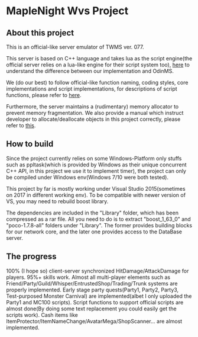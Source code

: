 MapleNight Wvs Project
=
About this project
----
This is an official-like server emulator of TWMS ver. 077. 

This server is based on C++ language and takes lua as the script engine(the official server relies on a lua-like engine for their script system too), [here](https://hackmd.io/-iQnMU8eSieu4s-QraftrA) to understand the difference between our implementation and OdinMS. 

We (do our best) to follow official-like function naming, coding styles, core implementations and script implementations, for descriptions of script functions, please refer to [here](https://hackmd.io/EkoGL7yFTnutUS8gNiXcKw).

Furthermore, the server maintains a (rudimentary) memory allocator to prevent memory fragmentation. We also provide a manual which instruct developer to allocate/deallocate objects in this project correctly, please refer to [this](https://hackmd.io/mMCvnLFRTx2VrZTuot0OpQ).

How to build
----
Since the project currently relies on some Windows-Platform only stuffs such as ppltask(which is provided by Windows as their unique concurrent C++ API, in this project we use it to implement timer), the project can only be compiled under Windows env(Windows 7/10 were both tested).

This project by far is mostly working under Visual Studio 2015(sometimes on 2017 in different working env). To be compatible with newer version of VS, you may need to rebuild boost library.

The dependencies are included in the "Library" folder, which has been compressed as a rar file. All you need to do is to extract "boost_1_63_0" and "poco-1.7.8-all" folders under "Library". The former provides building blocks for our network core, and the later one provides access to the DataBase server.

The progress
---
100% (I hope so) client-server synchronized HitDamage/AttackDamage for players.
95%+ skills work.
Almost all multi-player elements such as Friend/Party/Guild/Whisper/EntrustedShop/Trading/Trunk systems are properly implemented.
Early stage party quests(Party1, Party2, Party3, Test-purposed Monster Carnival) are implemented(albet I only uploaded the Party1 and MC100 scripts).
Script functions to support official scripts are almost done(By doing some text replacement you could easily get the scripts work).
Cash items like ItemProtector/ItemNameChange/AvatarMega/ShopScanner... are almost implemented.

